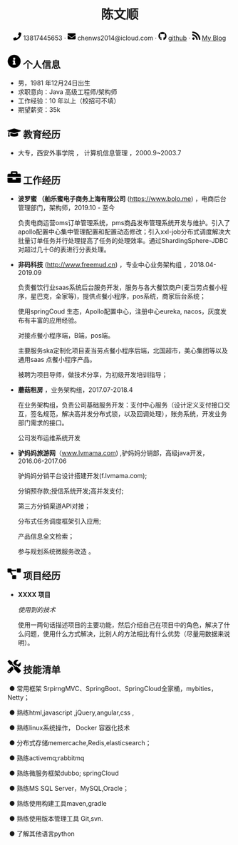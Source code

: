  <center>
     <h1>陈文顺</h1>
     <div>
         <span>
             <img src="assets/phone-solid.svg" width="18px">
             13817445653
         </span>
         ·
         <span>
             <img src="assets/envelope-solid.svg" width="18px">
             chenws2014@icloud.com
         </span>
         ·
         <span>
             <img src="assets/github-brands.svg" width="18px">
             <a href="https://github.com/cws1981">github</a>
         </span>
         ·
         <span>
             <img src="assets/rss-solid.svg" width="18px">
             <a href="https://www.cnblogs.com/wenshun/">My Blog</a>
         </span>
     </div>
 </center>


 ## <img src="assets/info-circle-solid.svg" width="30px"> 个人信息 

 - 男，1981 年12月24日出生
 - 求职意向：Java 高级工程师/架构师
 - 工作经验：10 年以上（校招可不填）
 - 期望薪资：35k

## <img src="assets/graduation-cap-solid.svg" width="30px"> 教育经历

- 大专，西安外事学院 ， 计算机信息管理 ，2000.9~2003.7

## <img src="assets/briefcase-solid.svg" width="30px"> 工作经历

- **波罗蜜 （舶乐蜜电子商务上海有限公司** (https://www.bolo.me) ，电商后台管理部门，架构师，2019.10 - 至今

   负责电商运营oms订单管理系统，pms商品发布管理系统开发与维护。引入了apollo配置中心集中管理配置和配置动态修改；引入xxl-job分布式调度解决大批量订单任务并行处理提高了任务的处理效率。通过ShardingSphere-JDBC 对超过几十G的表进行分表处理。
   
- **非码科技** (http://www.freemud.cn) ，专业中心业务架构组 ，2018.04-2019.09   

   负责餐饮行业saas系统后台服务开发，服务与各大餐饮商户(麦当劳点餐小程序，星巴克，全家等)，提供点餐小程序，pos系统，商家后台系统；

   使用springCoud 生态，Apollo配置中心，注册中心eureka, nacos，灰度发布有丰富的应用经验。

   对接点餐小程序端，B端，pos端。

   主要服务ska定制化项目麦当劳点餐小程序后端，北国超市，美心集团等以及通用saas 点餐小程序产品。

   被聘为项目导师，做技术分享，为初级开发培训指导；

- **蘑菇租房** ，业务架构组，2017.07-2018.4

    在业务架构组，负责公司基础服务开发：支付中心服务（设计定义支付接口交互，签名规范，解决高并发分布式锁，以及回调处理），账务系统，开发业务部门需求的接口。

   公司发布运维系统开发

- **驴妈妈旅游网**（www.lvmama.com) ,驴妈妈分销部，高级java开发，2016.06-2017.06

   驴妈妈分销平台设计搭建开发(f.lvmama.com); 

   分销预存款;授信系统开发;高并发支付; 

   第三方分销渠道API对接； 

   分布式任务调度框架引入应用; 

   产品信息全文检索； 

   参与规划系统微服务改造 。 

## <img src="assets/project-diagram-solid.svg" width="30px"> 项目经历

- **XXXX 项目**

  *使用到的技术*

  使用一两句话描述项目的主要功能，然后介绍自己在项目中的角色，解决了什么问题，使用什么方式解决，比别人的方法相比有什么优势（尽量用数据来说明）。

## <img src="assets/tools-solid.svg" width="30px"> 技能清单

​	● 常用框架 SrpirngMVC、SpringBoot、SpringCloud全家桶，mybities，Netty；  

​	● 熟练html,javascript ,jQuery,angular,css ,  

​	● 熟练linux系统操作， Docker 容器化技术

​	● 分布式存储memercache,Redis,elasticsearch； 

​	● 熟练activemq;rabbitmq 

​	● 熟练微服务框架dubbo; springCloud

​	● 熟练MS SQL Server，MySQL,Oracle；  

​	● 熟练使用构建工具maven,gradle 

​	● 熟练使用版本管理工具 Git,svn.  

​	● 了解其他语言python